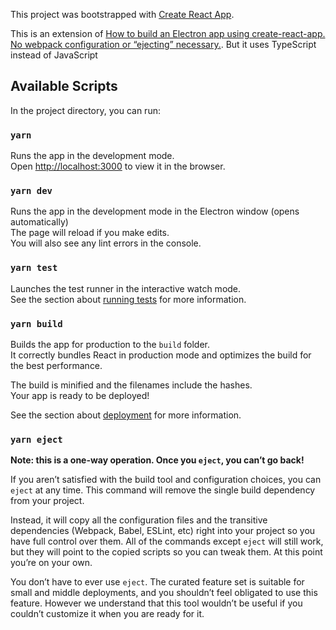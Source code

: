 This project was bootstrapped with [Create React App](https://github.com/facebook/create-react-app).

This is an extension of [How to build an Electron app using create-react-app. No webpack configuration or “ejecting” necessary.](https://medium.freecodecamp.org/building-an-electron-application-with-create-react-app-97945861647c).
But it uses TypeScript instead of JavaScript

## Available Scripts

In the project directory, you can run:

### `yarn `

Runs the app in the development mode.<br>
Open [http://localhost:3000](http://localhost:3000) to view it in the browser.

### `yarn dev`

Runs the app in the development mode in the Electron window (opens automatically)<br>
The page will reload if you make edits.<br>
You will also see any lint errors in the console.

### `yarn test`

Launches the test runner in the interactive watch mode.<br>
See the section about [running tests](https://facebook.github.io/create-react-app/docs/running-tests) for more information.

### `yarn build`

Builds the app for production to the `build` folder.<br>
It correctly bundles React in production mode and optimizes the build for the best performance.

The build is minified and the filenames include the hashes.<br>
Your app is ready to be deployed!

See the section about [deployment](https://facebook.github.io/create-react-app/docs/deployment) for more information.

### `yarn eject`

**Note: this is a one-way operation. Once you `eject`, you can’t go back!**

If you aren’t satisfied with the build tool and configuration choices, you can `eject` at any time. This command will remove the single build dependency from your project.

Instead, it will copy all the configuration files and the transitive dependencies (Webpack, Babel, ESLint, etc) right into your project so you have full control over them. All of the commands except `eject` will still work, but they will point to the copied scripts so you can tweak them. At this point you’re on your own.

You don’t have to ever use `eject`. The curated feature set is suitable for small and middle deployments, and you shouldn’t feel obligated to use this feature. However we understand that this tool wouldn’t be useful if you couldn’t customize it when you are ready for it.

